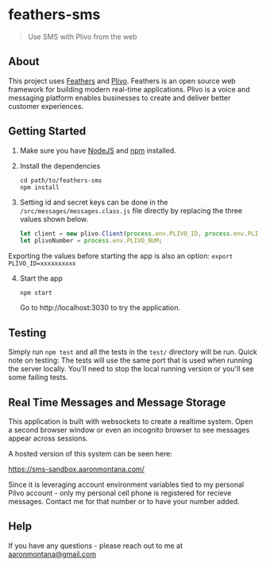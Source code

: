 # feathers-sms

> Use SMS with Plivo from the web

## About

This project uses [Feathers](http://feathersjs.com) and [Plivo](http://plivo.com). Feathers is an open source web framework for building modern real-time applications. Plivo is a voice and messaging platform enables businesses to create and deliver better customer experiences.

## Getting Started



1. Make sure you have [NodeJS](https://nodejs.org/) and [npm](https://www.npmjs.com/) installed.
2. Install the dependencies

    ```
    cd path/to/feathers-sms
    npm install
    ```
3. Setting id and secret keys can be done in the `/src/messages/messages.class.js` file directly by replacing the three values shown below. 

    ````js
    let client = new plivo.Client(process.env.PLIVO_ID, process.env.PLIVO_SECRET);
    let plivoNumber = process.env.PLIVO_NUM;
    ````
Exporting the values before starting the app is also an option:
`export PLIVO_ID=xxxxxxxxxx`

4. Start the app

    ```
    npm start
    ```

    Go to http://localhost:3030 to try the application.
    

## Testing

Simply run `npm test` and all the tests in the `test/` directory will be run. Quick note on testing: The tests will use the same port that is used when running the server locally. You'll need to stop the local running version or you'll see some failing tests.

## Real Time Messages and Message Storage

This application is built with websockets to create a realtime system. Open a second browser window or even an incognito browser to see messages appear across sessions. 

A hosted version of this system can be seen here:

https://sms-sandbox.aaronmontana.com/

Since it is leveraging account environment variables tied to my personal Pilvo account - only my personal cell phone is registered for recieve messages. Contact me for that number or to have your number added.

## Help

If you have any questions  - please reach out to me at aaronmontana@gmail.com
